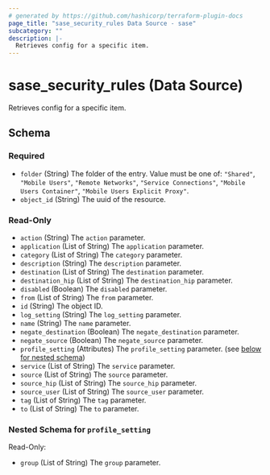 ```yaml
---
# generated by https://github.com/hashicorp/terraform-plugin-docs
page_title: "sase_security_rules Data Source - sase"
subcategory: ""
description: |-
  Retrieves config for a specific item.
---
```


# sase_security_rules (Data Source)

Retrieves config for a specific item.



<!-- schema generated by tfplugindocs -->
## Schema

### Required

- `folder` (String) The folder of the entry. Value must be one of: `"Shared"`, `"Mobile Users"`, `"Remote Networks"`, `"Service Connections"`, `"Mobile Users Container"`, `"Mobile Users Explicit Proxy"`.
- `object_id` (String) The uuid of the resource.

### Read-Only

- `action` (String) The `action` parameter.
- `application` (List of String) The `application` parameter.
- `category` (List of String) The `category` parameter.
- `description` (String) The `description` parameter.
- `destination` (List of String) The `destination` parameter.
- `destination_hip` (List of String) The `destination_hip` parameter.
- `disabled` (Boolean) The `disabled` parameter.
- `from` (List of String) The `from` parameter.
- `id` (String) The object ID.
- `log_setting` (String) The `log_setting` parameter.
- `name` (String) The `name` parameter.
- `negate_destination` (Boolean) The `negate_destination` parameter.
- `negate_source` (Boolean) The `negate_source` parameter.
- `profile_setting` (Attributes) The `profile_setting` parameter. (see [below for nested schema](#nestedatt--profile_setting))
- `service` (List of String) The `service` parameter.
- `source` (List of String) The `source` parameter.
- `source_hip` (List of String) The `source_hip` parameter.
- `source_user` (List of String) The `source_user` parameter.
- `tag` (List of String) The `tag` parameter.
- `to` (List of String) The `to` parameter.

<a id="nestedatt--profile_setting"></a>
### Nested Schema for `profile_setting`

Read-Only:

- `group` (List of String) The `group` parameter.


